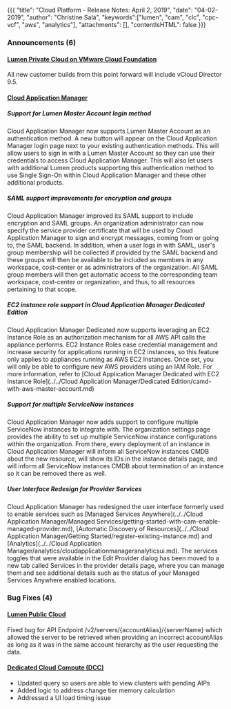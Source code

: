 {{{
"title": "Cloud Platform - Release Notes: April 2, 2019",
"date": "04-02-2019",
"author": "Christine Sala",
"keywords":["lumen", "cam", "clc", "cpc-vcf", "aws", "analytics"],
"attachments": [],
"contentIsHTML": false
}}}

### Announcements (6)

#### [Lumen Private Cloud on VMware Cloud Foundation](https://www.ctl.io/lumen-private-cloud-on-vmware-cloud-foundation/)

All new customer builds from this point forward will include vCloud Director 9.5.

#### [Cloud Application Manager](https://www.ctl.io/cloud-application-manager/)

##### Support for Lumen Master Account login method

Cloud Application Manager now supports Lumen Master Account as an authentication method. A new button will appear on the Cloud Application Manager login page next to your existing authentication methods. This will allow users to sign in with a Lumen Master Account so they can use their credentials to access Cloud Application Manager. This will also let users with additional Lumen products supporting this authentication method to use Single Sign-On within Cloud Application Manager and these other additional products.

##### SAML support improvements for encryption and groups

Cloud Application Manager improved its SAML support to include encryption and SAML groups. An organization administrator can now specify the service provider certificate that will be used by Cloud Application Manager to sign and encrypt messages, coming from or going to, the SAML backend. In addition, when a user logs in with SAML, user's group membership will be collected if provided by the SAML backend and these groups will then be available to be included as members in any workspace, cost-center or as administrators of the organization. All SAML group members will then get automatic access to the corresponding team workspace, cost-center or organization, and thus, to all resources pertaining to that scope.

##### EC2 instance role support in Cloud Application Manager Dedicated Edition

Cloud Application Manager Dedicated now supports leveraging an EC2 Instance Role as an authorization mechanism for all AWS API calls the appliance performs. EC2 Instance Roles ease credential management and increase security for applications running in EC2 instances, so this feature only applies to appliances running as AWS EC2 Instances. Once set, you will only be able to configure new AWS providers using an IAM Role. For more information, refer to [Cloud Application Manager Dedicated with EC2 Instance Role](../../Cloud Application Manager/Dedicated Edition/camd-with-aws-master-account.md)

##### Support for multiple ServiceNow instances

Cloud Application Manager now adds support to configure multiple ServiceNow instances to integrate with. The organization settings page provides the ability to set up multiple ServiceNow instance configurations within the organization. From there, every deployment of an instance in Cloud Application Manager will inform all ServiceNow instances CMDB about the new resource, will show its IDs in the instance details page, and will inform all ServiceNow instances CMDB about termination of an instance so it can be removed there as well.

##### User Interface Redesign for Provider Services

Cloud Application Manager has redesigned the user interface formerly used to enable services such as [Managed Services Anywhere](../../Cloud Application Manager/Managed Services/getting-started-with-cam-enable-managed-provider.md), [Automatic Discovery of Resources](../../Cloud Application Manager/Getting Started/register-existing-instance.md) and [Analytics](../../Cloud Application Manager/analytics/cloudapplicationmanageranalyticsui.md). The services toggles that were available in the Edit Provider dialog has been moved to a new tab called Services in the provider details page, where you can manage them and see additional details such as the status of your Managed Services Anywhere enabled locations.

### Bug Fixes (4)

#### [Lumen Public Cloud](https://www.ctl.io/cloud-platform/)

Fixed bug for API Endpoint /v2/servers/{accountAlias}/{serverName} which allowed the server to be retrieved when providing an incorrect accountAlias as long as it was in the same account hierarchy as the user requesting the data.

#### [Dedicated Cloud Compute (DCC)](https://www.ctl.io/dedicated-cloud-compute/)

* Updated query so users are able to view clusters with pending AIPs
* Added logic to address change tier memory calculation
* Addressed a UI load timing issue
